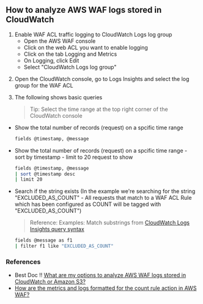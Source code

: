 ## How to analyze AWS WAF logs stored in CloudWatch

1. Enable WAF ACL traffic logging to CloudWatch Logs log group
    * Open the AWS WAF console
    * Click on the web ACL you want to enable logging
    * Click on the tab Logging and Metrics
    * On Logging, click Edit
    * Select "CloudWatch Logs log group"

<bl >

2. Open the CloudWatch console, go to Logs Insights and select the log group for the WAF ACL

3. The following shows basic queries

    > Tip: Select the time range at the top right corner of the CloudWatch console

* Show the total number of records (request) on a spcific time range

    ```sh
    fields @timestamp, @message
    ```
* Show the total number of records (request) on a spcific time range - sort by timestamp - limit to 20 request to show
    ```sh 
    fields @timestamp, @message
    | sort @timestamp desc
    | limit 20
    ```
* Search if the string exists (In the example we're searching for the string "EXCLUDED_AS_COUNT" - All requests that match to a WAF ACL Rule which has been configured as COUNT will be tagged with "EXCLUDED_AS_COUNT")
    > Reference: Examples: Match substrings from [CloudWatch Logs Insights query syntax](https://docs.aws.amazon.com/AmazonCloudWatch/latest/logs/CWL_QuerySyntax.html)
    ```sh
    fields @message as f1
    | filter f1 like "EXCLUDED_AS_COUNT"
    ```
    
### References

* Best Doc !! [What are my options to analyze AWS WAF logs stored in CloudWatch or Amazon S3?](https://aws.amazon.com/premiumsupport/knowledge-center/waf-analyze-logs-stored-cloudwatch-s3/?nc1=h_ls)
* [How are the metrics and logs formatted for the count rule action in AWS WAF?](https://aws.amazon.com/premiumsupport/knowledge-center/waf-analyze-count-action-rules/)

